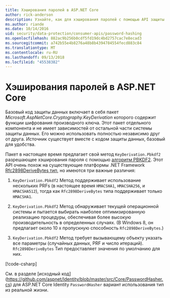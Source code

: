 ```yaml
---
title: Хэширования паролей в ASP.NET Core
author: rick-anderson
description: Узнайте, как для хэширования паролей с помощью API защиты данных ASP.NET Core.
ms.author: riande
ms.date: 10/14/2016
uid: security/data-protection/consumer-apis/password-hashing
ms.openlocfilehash: 882ac9b256b0cdf5fd19dc4bd2757cac7e8ecad3
ms.sourcegitcommit: a742b55e4b8276a48b8b4394784554fecd883c84
ms.translationtype: MT
ms.contentlocale: ru-RU
ms.lasthandoff: 09/13/2018
ms.locfileid: "45538382"
---
```

# <a name="hash-passwords-in-aspnet-core"></a>Хэширования паролей в ASP.NET Core

Базовый код защиты данных включает в себя пакет *Microsoft.AspNetCore.Cryptography.KeyDerivation* которого содержит функции шифрования производного ключа. Этот пакет отдельного компонента и не имеет зависимостей от остальной части системы защиты данных. Его можно использовать полностью независимо друг от друга. Источник существует вместе с кодом защиты данных, базовый для удобства.

Пакет в настоящее время предлагает свой метод `KeyDerivation.Pbkdf2` разрешающее хэширования пароля с помощью [алгоритм PBKDF2](https://tools.ietf.org/html/rfc2898#section-5.2). Этот API очень похож на существующие платформы .NET Framework [Rfc2898DeriveBytes тип](/dotnet/api/system.security.cryptography.rfc2898derivebytes), но имеются три важные различия:

1. `KeyDerivation.Pbkdf2` Метод поддерживает использование нескольких PRFs (в настоящее время `HMACSHA1`, `HMACSHA256`, и `HMACSHA512`), тогда как `Rfc2898DeriveBytes` типа поддерживает только `HMACSHA1`.

2. `KeyDerivation.Pbkdf2` Метод обнаруживает текущей операционной системы и пытается выбирать наиболее оптимизированную реализацию процедуры, обеспечивая более высокую производительность в определенных случаях. (В Windows 8, он предлагает около 10 x пропускную способность `Rfc2898DeriveBytes`.)

3. `KeyDerivation.Pbkdf2` Метод требует вызывающему объекту указать все параметры (случайных данных, PRF и число итераций). `Rfc2898DeriveBytes` Тип предоставляет значения по умолчанию для них.

[!code-csharp[](password-hashing/samples/passwordhasher.cs)]

См. в разделе [исходный код] (https://github.com/aspnet/Identity/blob/master/src/Core/PasswordHasher.cs) для ASP.NET Core Identity `PasswordHasher` вариант использования тип из реальной жизни.
